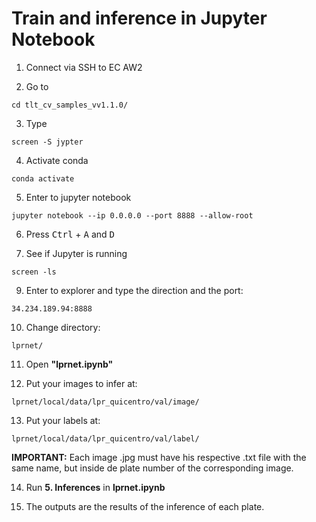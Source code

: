 # Train and inference in Jupyter Notebook

1. Connect via SSH to EC AW2
   
2. Go to
<!-- -->
    cd tlt_cv_samples_vv1.1.0/

3. Type
<!-- -->
    screen -S jypter

4. Activate conda
<!-- -->
    conda activate

5. Enter to jupyter notebook
<!-- -->
    jupyter notebook --ip 0.0.0.0 --port 8888 --allow-root

6. Press <kbd>Ctrl</kbd> + <kbd>A</kbd> and <kbd>D</kbd>

8. See if Jupyter is running
<!-- -->
    screen -ls

9. Enter to explorer and type the direction and the port:
<!-- -->
    34.234.189.94:8888

10. Change directory:
<!-- -->
    lprnet/

11. Open **"lprnet.ipynb"**
    
12. Put your images to infer at:
<!-- -->
    lprnet/local/data/lpr_quicentro/val/image/

13. Put your labels at:
<!-- -->
    lprnet/local/data/lpr_quicentro/val/label/

**IMPORTANT:** Each image .jpg must have his respective .txt file with the same name, but inside de plate number of the corresponding image.

14. Run **5. Inferences** in **lprnet.ipynb**
    
15. The outputs are the results of the inference of each plate.